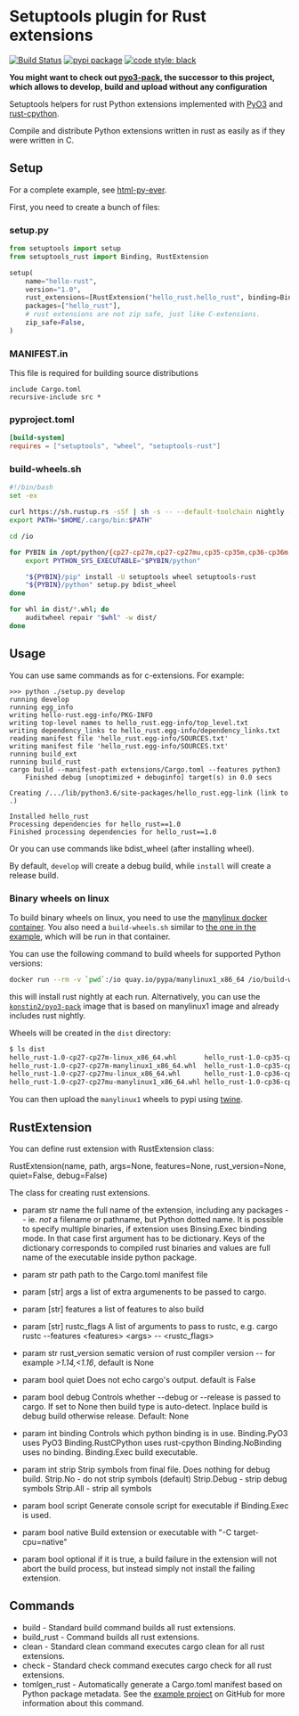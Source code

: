 # Setuptools plugin for Rust extensions

[![Build Status](https://travis-ci.org/PyO3/setuptools-rust.svg?branch=master)](https://travis-ci.org/PyO3/setuptools-rust)
[![pypi package](https://badge.fury.io/py/setuptools-rust.svg)](https://badge.fury.io/py/setuptools-rust)
[![code style: black](https://img.shields.io/badge/code%20style-black-000000.svg)](https://github.com/ambv/black)

**You might want to check out [pyo3-pack](https://github.com/PyO3/pyo3-pack), the successor to this project, which allows to develop, build and upload without any configuration**

Setuptools helpers for rust Python extensions implemented with [PyO3](https://github.com/PyO3/pyo3) and [rust-cpython](https://github.com/dgrunwald/rust-cpython).

Compile and distribute Python extensions written in rust as easily as if
they were written in C.

## Setup

For a complete example, see
[html-py-ever](https://github.com/PyO3/setuptools-rust/tree/master/html-py-ever).

First, you need to create a bunch of files:

### setup.py

```python
from setuptools import setup
from setuptools_rust import Binding, RustExtension

setup(
    name="hello-rust",
    version="1.0",
    rust_extensions=[RustExtension("hello_rust.hello_rust", binding=Binding.PyO3)],
    packages=["hello_rust"],
    # rust extensions are not zip safe, just like C-extensions.
    zip_safe=False,
)
```

### MANIFEST.in

This file is required for building source distributions

```text
include Cargo.toml
recursive-include src *
```

### pyproject.toml

```toml
[build-system]
requires = ["setuptools", "wheel", "setuptools-rust"]
```

### build-wheels.sh

```bash
#!/bin/bash
set -ex

curl https://sh.rustup.rs -sSf | sh -s -- --default-toolchain nightly -y
export PATH="$HOME/.cargo/bin:$PATH"

cd /io

for PYBIN in /opt/python/{cp27-cp27m,cp27-cp27mu,cp35-cp35m,cp36-cp36m,cp37-cp37m}/bin; do
    export PYTHON_SYS_EXECUTABLE="$PYBIN/python"

    "${PYBIN}/pip" install -U setuptools wheel setuptools-rust
    "${PYBIN}/python" setup.py bdist_wheel
done

for whl in dist/*.whl; do
    auditwheel repair "$whl" -w dist/
done
```

## Usage

You can use same commands as for c-extensions. For example:

```
>>> python ./setup.py develop
running develop
running egg_info
writing hello-rust.egg-info/PKG-INFO
writing top-level names to hello_rust.egg-info/top_level.txt
writing dependency_links to hello_rust.egg-info/dependency_links.txt
reading manifest file 'hello_rust.egg-info/SOURCES.txt'
writing manifest file 'hello_rust.egg-info/SOURCES.txt'
running build_ext
running build_rust
cargo build --manifest-path extensions/Cargo.toml --features python3
    Finished debug [unoptimized + debuginfo] target(s) in 0.0 secs

Creating /.../lib/python3.6/site-packages/hello_rust.egg-link (link to .)

Installed hello_rust
Processing dependencies for hello_rust==1.0
Finished processing dependencies for hello_rust==1.0
```

Or you can use commands like bdist_wheel (after installing wheel).

By default, `develop` will create a debug build, while `install` will create a release build.

### Binary wheels on linux

To build binary wheels on linux, you need to use the [manylinux docker container](https://github.com/pypa/manylinux). You also need a `build-wheels.sh` similar to [the one in the example](https://github.com/PyO3/setuptools-rust/blob/master/html-py-ever/build-wheels.sh), which will be run in that container.

You can use the following command to build wheels for supported Python versions:

```bash
docker run --rm -v `pwd`:/io quay.io/pypa/manylinux1_x86_64 /io/build-wheels.sh
```
this will install rust nightly at each run. Alternatively, you can use the [`konstin2/pyo3-pack`](https://hub.docker.com/r/konstin2/pyo3-pack) image that is based on manylinux1 image and already includes rust nightly.

Wheels  will be created in the `dist` directory:

```bash
$ ls dist
hello_rust-1.0-cp27-cp27m-linux_x86_64.whl       hello_rust-1.0-cp35-cp35m-linux_x86_64.whl
hello_rust-1.0-cp27-cp27m-manylinux1_x86_64.whl  hello_rust-1.0-cp35-cp35m-manylinux1_x86_64.whl
hello_rust-1.0-cp27-cp27mu-linux_x86_64.whl      hello_rust-1.0-cp36-cp36m-linux_x86_64.whl
hello_rust-1.0-cp27-cp27mu-manylinux1_x86_64.whl hello_rust-1.0-cp36-cp36m-manylinux1_x86_64.whl
```

You can then upload the `manylinux1` wheels to pypi using [twine](https://github.com/pypa/twine).

## RustExtension

You can define rust extension with RustExtension class:

RustExtension(name, path, args=None, features=None,
rust\_version=None, quiet=False, debug=False)

The class for creating rust extensions.

   - param str name
     the full name of the extension, including any packages -- ie.
     *not* a filename or pathname, but Python dotted name. It is
     possible to specify multiple binaries, if extension uses
     Binsing.Exec binding mode. In that case first argument has to be
     dictionary. Keys of the dictionary corresponds to compiled rust
     binaries and values are full name of the executable inside python
     package.

   - param str path
     path to the Cargo.toml manifest file

   - param \[str\] args
     a list of extra argumenents to be passed to cargo.

   - param \[str\] features
     a list of features to also build

   - param \[str\] rustc\_flags
     A list of arguments to pass to rustc, e.g. cargo rustc --features
     \<features\> \<args\> -- \<rustc\_flags\>

   - param str rust\_version
     sematic version of rust compiler version -- for example
     *\>1.14,\<1.16*, default is None

   - param bool quiet
     Does not echo cargo's output. default is False

   - param bool debug
     Controls whether --debug or --release is passed to cargo. If set
     to None then build type is auto-detect. Inplace build is debug
     build otherwise release. Default: None

   - param int binding
     Controls which python binding is in use. Binding.PyO3 uses PyO3
     Binding.RustCPython uses rust-cpython Binding.NoBinding uses no
     binding. Binding.Exec build executable.

   - param int strip
     Strip symbols from final file. Does nothing for debug build.
     Strip.No - do not strip symbols (default) Strip.Debug - strip
     debug symbols Strip.All - strip all symbols

   - param bool script
     Generate console script for executable if Binding.Exec is used.

   - param bool native
     Build extension or executable with "-C target-cpu=native"

   - param bool optional
     if it is true, a build failure in the extension will not abort the
     build process, but instead simply not install the failing
     extension.

## Commands

  - build - Standard build command builds all rust extensions.
  - build\_rust - Command builds all rust extensions.
  - clean - Standard clean command executes cargo clean for all rust
    extensions.
  - check - Standard check command executes cargo check for all rust
    extensions.
  - tomlgen\_rust - Automatically generate a Cargo.toml manifest based
    on Python package metadata. See the [example
    project](https://github.com/PyO3/setuptools-rust/tree/master/example_tomlgen)
    on GitHub for more information about this command.
